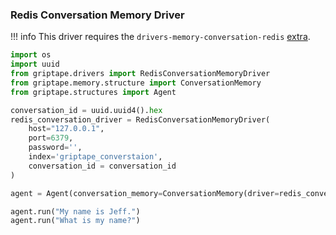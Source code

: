 ### Redis Conversation Memory Driver

!!! info
    This driver requires the `drivers-memory-conversation-redis` [extra](../../../../../griptape-framework/index.md#extras).

```python
import os
import uuid
from griptape.drivers import RedisConversationMemoryDriver
from griptape.memory.structure import ConversationMemory
from griptape.structures import Agent

conversation_id = uuid.uuid4().hex
redis_conversation_driver = RedisConversationMemoryDriver(
    host="127.0.0.1",
    port=6379,
    password='',
    index='griptape_converstaion',
    conversation_id = conversation_id
)

agent = Agent(conversation_memory=ConversationMemory(driver=redis_conversation_driver))

agent.run("My name is Jeff.")
agent.run("What is my name?")
```
